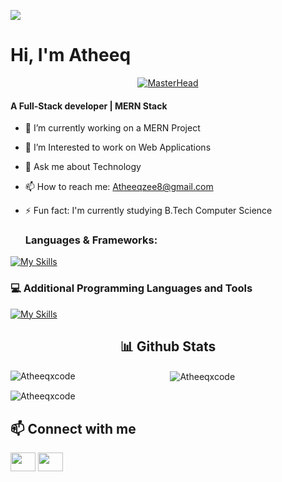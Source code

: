 
 ![](https://user-images.githubusercontent.com/18350557/176309783-0785949b-9127-417c-8b55-ab5a4333674e.gif) <h1>Hi, I'm Atheeq</h1>
<div align="center">
  <a href="#">
    <img src="https://media.giphy.com/media/26tn33aiTi1jkl6H6/giphy.gif" alt="MasterHead" />
  </a>
</div>





<h4>A Full-Stack developer | MERN Stack</h4>

- 🔭 I’m currently working on a MERN Project
- 🌱 I’m Interested to work on Web Applications
- 💬 Ask me about Technology
- 📫 How to reach me: Atheeqzee8@gmail.com
- ⚡ Fun fact: I'm currently studying B.Tech Computer Science



  <h3 align="left">Languages & Frameworks:</h3>

[![My Skills](https://skillicons.dev/icons?i=java,mongodb,express,react,nodejs,js,html,css,mysql,c,bootstrap&perline=4)](https://skillicons.dev)

<h3 align="left"> 💻 Additional Programming Languages and Tools</h3>

[![My Skills](https://skillicons.dev/icons?i=python,cpp,angular,git,github,linux,npm,figma,bash,wordpress&perline=4)](https://skillicons.dev)


  <h2 align="center">📊 Github Stats</h2>
  <div align = "center">
<p>
  <img
    align="left"
    src="https://github-readme-stats.vercel.app/api/top-langs?username=Atheeqxcode&show_icons=true&locale=en&layout=compact"
    alt="Atheeqxcode"
  />
</p>

<p>
  &nbsp;<img
    align="center"
    src="https://github-readme-stats.vercel.app/api?username=Atheeqxcode&show_icons=true&locale=en"
    alt="Atheeqxcode"
  />
</p>
</div> 

  <p><img align="center" src="https://github-readme-streak-stats.herokuapp.com/?user=Atheeqxcode&" alt="Atheeqxcode" /></p>


  <h2>📫 Connect with me</h2>

<p align="left">
  
  <a href="https://linkedin.com/in/Atheeq-zee8" target="blank"
    ><img
      align="center"
      src="https://raw.githubusercontent.com/rahuldkjain/github-profile-readme-generator/master/src/images/icons/Social/linked-in-alt.svg"
      alt=""
      height="30"
      width="40"
  /></a>
  <a href="https://instagram.com/_disaster_017" target="blank"
    ><img
      align="center"
      src="https://raw.githubusercontent.com/rahuldkjain/github-profile-readme-generator/master/src/images/icons/Social/instagram.svg"
      alt=""
      height="30"
      width="40"
  /></a>









  
  

